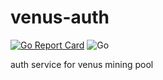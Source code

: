 # venus-auth
[![Go Report Card](https://goreportcard.com/badge/github.com/ipfs-force-community/venus-auth)](https://goreportcard.com/report/github.com/ipfs-force-community/venus-auth)
![Go](https://github.com/ipfs-force-community/venus-auth/workflows/Go/badge.svg)

auth service for venus mining pool 
